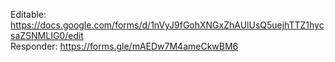 Editable: https://docs.google.com/forms/d/1nVyJ9fGohXNGxZhAUlUsQ5uejhTTZ1hycsaZSNMLIG0/edit  
Responder: https://forms.gle/mAEDw7M4ameCkwBM6
